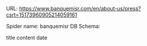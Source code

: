 URL: https://www.banquemisr.com/en/about-us/press?csrt=15173960905214059161

Spider name: banquemisr
DB Schema:

title
content
date